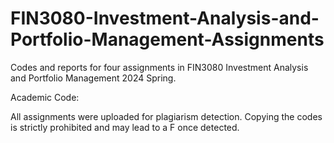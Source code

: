 # FIN3080-Investment-Analysis-and-Portfolio-Management-Assignments
Codes and reports for four assignments in FIN3080 Investment Analysis and Portfolio Management 2024 Spring.

Academic Code:

All assignments were uploaded for plagiarism detection. Copying the codes is strictly prohibited and may lead to a F once detected.
